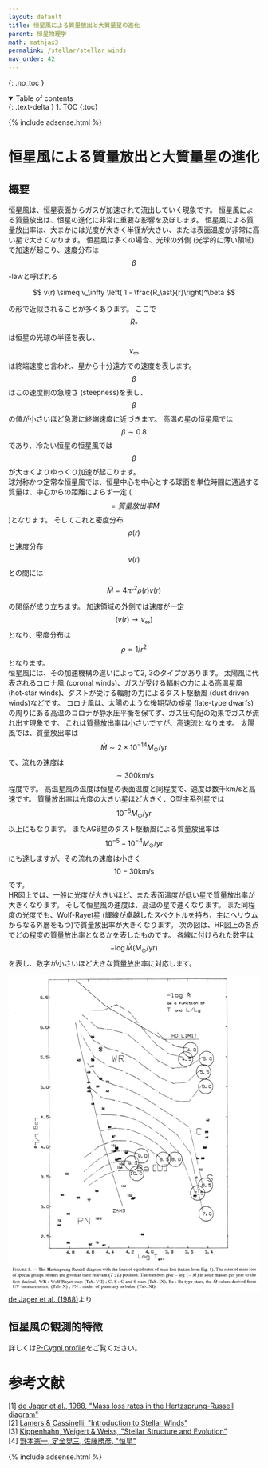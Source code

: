 ```yaml
---
layout: default
title: 恒星風による質量放出と大質量星の進化
parent: 恒星物理学
math: mathjax3
permalink: /stellar/stellar_winds
nav_order: 42
---
```


{: .no_toc }

<details open markdown="block">
  <summary>
    Table of contents
  </summary>
  {: .text-delta }
1. TOC
{:toc}
</details>

{% include adsense.html %} 

# 恒星風による質量放出と大質量星の進化

## 概要

恒星風は、恒星表面からガスが加速されて流出していく現象です。
恒星風による質量放出は、恒星の進化に非常に重要な影響を及ぼします。
恒星風による質量放出率は、大まかには光度が大きく半径が大きい、または表面温度が非常に高い星で大きくなります。
恒星風は多くの場合、光球の外側 (光学的に薄い領域) で加速が起こり、速度分布は $$\beta$$-lawと呼ばれる

$$
v(r) 
\simeq v_\infty \left( 1 - \frac{R_\ast}{r}\right)^\beta
$$

の形で近似されることが多くあります。
ここで$$R_\ast$$は恒星の光球の半径を表し、$$v_\infty$$は終端速度と言われ、星から十分遠方での速度を表します。
$$\beta$$はこの速度則の急峻さ (steepness)を表し、$$\beta$$の値が小さいほど急激に終端速度に近づきます。
高温の星の恒星風では$$\beta \sim 0.8$$であり、冷たい恒星の恒星風では$$\beta$$が大きくよりゆっくり加速が起こります。  
球対称かつ定常な恒星風では、恒星中心を中心とする球面を単位時間に通過する質量は、中心からの距離によらず一定 ($$=質量放出率 \dot{M}$$)となります。
そしてこれと密度分布$$\rho (r)$$と速度分布$$v(r)$$との間には

$$
\dot{M} 
= 4\pi r^2 \rho (r) v(r) 
$$

の関係が成り立ちます。
加速領域の外側では速度が一定$$(v(r) \longrightarrow v_\infty)$$となり、密度分布は$$\rho \propto 1/r^2$$となります。  
恒星風には、その加速機構の違いによって2, 3のタイプがあります。
太陽風に代表されるコロナ風 (coronal winds)、ガスが受ける輻射の力による高温星風 (hot-star winds)、ダストが受ける輻射の力によるダスト駆動風 (dust driven winds)などです。
コロナ風は、太陽のような後期型の矮星 (late-type dwarfs)の周りにある高温のコロナが静水圧平衡を保てず、ガス圧勾配の効果でガスが流れ出す現象です。
これは質量放出率は小さいですが、高速流となります。
太陽風では、質量放出率は$$\dot{M} \sim 2 \times 10^{-14} M_\odot /\mathrm{yr}$$で、流れの速度は$$\sim 300 \mathrm{km/s}$$程度です。
高温星風の温度は恒星の表面温度と同程度で、速度は数千km/sと高速です。
質量放出率は光度の大きい星ほど大きく、O型主系列星では$$10^{-5} M_\odot / \mathrm{yr}$$以上にもなります。
またAGB星のダスト駆動風による質量放出率は$$10^{-5} - 10^{-4} M_\odot / \mathrm{yr}$$にも達しますが、その流れの速度は小さく$$10 - 30 \mathrm{km/s}$$です。  
HR図上では、一般に光度が大きいほど、また表面温度が低い星で質量放出率が大きくなります。
そして恒星風の速度は、高温の星で速くなります。
また同程度の光度でも、Wolf-Rayet星 (輝線が卓越したスペクトルを持ち、主にヘリウムからなる外層をもつ)で質量放出率が大きくなります。
次の図は、HR図上の各点でどの程度の質量放出率となるかを表したものです。
各線に付けられた数字は$$-\log \dot{M} (M_\odot / \mathrm{yr})$$を表し、数字が小さいほど大きな質量放出率に対応します。

![](/assets/images/stellar/stellar_winds_01.png)  
[de Jager et al. (1988)](https://ui.adsabs.harvard.edu/abs/1988A%26AS...72..259D/abstract)より

## 恒星風の観測的特徴

詳しくは[P-Cygni profile](/atmos/rotation_and_stellar_wind#恒星風の影響-p-cygni-profile)をご覧ください。

# 参考文献

[1] [de Jager et al., 1988, "Mass loss rates in the Hertzsprung-Russell diagram"](https://ui.adsabs.harvard.edu/abs/1988A%26AS...72..259D/abstract)  
[2] [Lamers & Cassinelli, "Introduction to Stellar Winds"](https://amzn.to/3ZrHDbV)  
[3] [Kippenhahn, Weigert & Weiss, "Stellar Structure and Evolution"](https://amzn.to/43pXiva)  
[4] [野本憲一, 定金晃三, 佐藤勝彦, "恒星"](https://amzn.to/4kHBvFv)  

{% include adsense.html %}